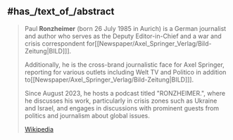 ﻿---
aliases:
- Paul_Ronzheimer
- "Paul Ronzheimer"
---

## #has_/text_of_/abstract 

> Paul **Ronzheimer** (born 26 July 1985 in Aurich) is a German journalist and author 
> who serves as the Deputy Editor-in-Chief and a war and crisis correspondent for[[Newspaper/Axel_Springer_Verlag/Bild-Zeitung|BILD]]]. 
> 
> Additionally, he is the cross-brand journalistic face for Axel Springer, 
> reporting for various outlets including Welt TV and Politico in addition to[[Newspaper/Axel_Springer_Verlag/Bild-Zeitung|BILD]]]. 
> 
> Since August 2023, he hosts a podcast titled "RONZHEIMER.", where he discusses his work, 
> particularly in crisis zones such as Ukraine and Israel, 
> and engages in discussions with prominent guests from politics and journalism 
> about global issues.
>
> [Wikipedia](https://en.wikipedia.org/wiki/Paul%20Ronzheimer) 

